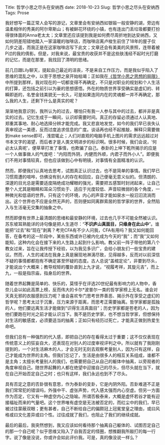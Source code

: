 Title: 哲学小思之尽头在安纳西
date: 2018-10-23
Slug: 哲学小思之尽头在安纳西
Tags: Prose



我好想写一篇正常人会写的游记，文章里会有安纳西如银锻一般安静的湖，旁边有温柔相伴的秀美的阿尔卑斯山；有被鲜花环绕的小镇，也有连出门丢垃圾都要打扮得很体面的Anna老太太；文章里还应该提到我是如何费尽周折地到达安纳西，又如何阴差阳错地踏入一家温暖的咖啡店，而咖啡店离卢梭生前住了18年的屋子仅几步之遥，而我正是在这家咖啡店写下此文；文章还会有美美的风景照，连带着被P过的我的倩影。但是，对我来说，最宝贵的收获并不是这些肤浅经不起时光打磨的记忆，而是在那里，我找回了清明的思绪。



前几日跟Lily聊天，提起自己最近的沮丧，不是来自工作压力，而是我似乎陷入了思维的混乱之中，以至于思想之泉开始枯竭；正如我在[《哲学小思之思想的局限》](https://yx-peipei.github.io/thought/哲学小思之思想的局限性.html) 中所提到那样，我对现在的一切都变得不再确定，不只是对职业的规划和个人生活的打算，还包括之前引以为豪的思想感悟。外在的物质世界享受确实是虚幻的、转瞬即逝的，名誉金钱美貌无一长久，可是如果连同内在的灵魂都一并不再确定，那么我的人生，还剩下什么是真实的呢？



渐渐地我意识到，我所认为的过去，哪怕只有我一人参与其中的过去，都并非是真实的过去。记忆生成于一瞬间，认识却需要时间。真正的存留必须通过人认真地、郑重其事地、耐心地选择分辨才能完成。我又悲哀地发觉，如今的我们早已丧失认真审视这一美德，反而过度追求信息的广度。谈话再也经不起推敲，解释只需要做到make sense即可，浅尝辄止；人们对直观的电脑手机上图片的需求远远超过对书本文字的渴望，而后者才是人类文明进步的标识啊。很多时候，我们会说，‘何必太认真呢’，便草草打发了事情，也欺骗了自己。泰卦的上坤下乾所揭示的应是一个人做事做人的气度吧：“内阳而外阴，内健而外顺，内君子而外小人”。即便我们不用对事情较真，但也应该做到心中有明镜，对事情有全面精准的认识。



然而，即便我们认真地去思考，试图真正认识过去，也不是简单的事情。我们早已习惯周遭的喧哗，仿佛没有别人的存在和回应，自己便毫无意义似的。但清朗的、深邃的目光总是需要适度隔绝成功耀眼的强光，需要把五感暂时封闭起来，让自己整个人尤其是眼睛和耳朵习惯处于、适应于光度较低、声音较微弱的各个角度，一种微光和低语的世界。只有这个的环境，内心的声音才能如泉水一般汩汩流淌而出。这个世界也不应是全然无声的，否则便如同离群索居的哲学家的世界，全然陷入与生活毫无交集的抽象之中。



然而即便有世界上最清朗的思绪和最安静的环境，过去也几乎不可能全然被认识。苏东坡耳熟能详的诗句像是把人生道尽：“__不识庐山真面目，只缘身在此山中__”。谁能把“过去”和“现在”剥离？考完CFA有不少人问我，CFA有用吗？我又如何能回答，在备考的这一阶段中，某些东西或许已被内化成为今天的“我”；而“我”又如何能知，这种内化会在接下来的人生路上起到什么影响。教父前一阵子带他的第八个教女过来，旨在让我传授下经验，以为我见多识广，会给小朋友们一些宝贵的建议。然而，人生的减法在我身上真是展现地淋漓尽致，见得越多，反而对以前深信不疑的事情都都抱有不确定甚至怀疑的态度。古人总说“盖棺定论”，非要到尽头，才能说出个大概来；教导规矩的覆卦直到上九才说，“视履考祥，其旋元吉”，而上九，一般是指宗庙，指身后的世界。



随着世界起舞是简单的、快乐的，莫怪乎在评选20世纪最有影响力的人物中，香奈儿会以如此高票上榜，反而伟大的卡尔*波普尔一类的哲学家榜上无名。谁会对天真无邪的衣服感到压力呢？谁会喜欢专门思考世界善恶、揭示外在享受之虚幻的哲学呢？思考太过于沉重，压力来源于距离，而思考正需要抽离。哲学家都是孤独的人，他们要远离生活才能做到“识得生活真面目”；历史学家都是苍老的人，因为他们要跑在时光之前才能认识当下。我不是历史学家，也不想当哲学家，但想保持对生活的敏感度，必须要适当的抽离；正如只有经历过死亡，才能真正做到热爱生命吧。



但我们总有一种强烈的代入感，即把自己的存在看得太过于重要；这不仅仅表现在传统意义上的狂妄自大，还表现在对别人的过度审视评判之中。所以就有了我刚刚提到的，一个对生活麻木的人，才会无时无刻去观察考量别人，因为只有这样，自己才能成为世界的主角。但我们忘记了，生活是由很多人的相互关系组成，谁都不是主角；太擅长考量别人的我们，也需要把自己从自己的躯体中抽离，以旁观者的角度审视自己。随世界起舞的人都在绝望中迎接自己的尽头，但尽头就在当下，就在自己开始否定自己之时；也只有这样，我们永远也到不了尽头。



具有否定之意的否卦很有意思，作为泰卦的变卦，它是内阴外阳。否卦难道不正是我们常常犯的错误吗，外强中干、虚张声势，代入感太强而内心空虚。但另一方面作为否定，它又有一种虚空内心之隐喻。所谓否极泰来，大概是虚怀若谷才能有迎接福祉而来的气量吧。这个世界唯有虚空是无法被否定的，而红尘中的我们，早已被过往蒙蔽双眼；更有甚者，自己不断给自己的偏颇冠上冠冕堂皇之理由，或曰风格或曰文化差异或曰个性。过往成就了我们，也阻止了我们的继续成就。



最后的最后，我突然想到，我又应该如何看待那个抽离自己躯体的、试图否定自己的那一个自己呢？似乎思维又陷入了自我否定的怪圈，想推翻我所敲打的每一行字。说了像是没说，你或许会如此评价我。可是，真的像没说一样么？





